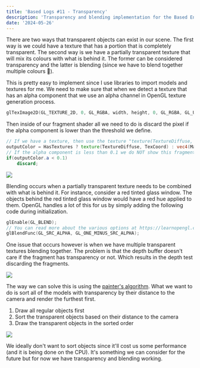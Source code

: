 ```yaml
---
title: 'Based Logs #11 - Transparency'
description: 'Transparency and blending implementation for the Based Engine'
date: '2024-05-26'
---
```


There are two ways that transparent objects can exist in our scene. The first way is we could have a texture that has a portion that is completely transparent. The second way is we have a partially transparent texture that will mix its colours with what is behind it. The former can be considered transparency and the latter is blending (since we have to blend together multiple colours 🤯).

<Heading title="Transparency" />

This is pretty easy to implement since I use libraries to import models and textures for me. We need to make sure that when we detect a texture that has an alpha component that we use an alpha channel in OpenGL texture generation process.

```cpp
glTexImage2D(GL_TEXTURE_2D, 0, GL_RGBA, width, height, 0, GL_RGBA, GL_UNSIGNED_BYTE, data);
```

Then inside of our fragment shader all we need to do is discard the pixel if the alpha component is lower than the threshold we define.

```glsl
// If we have a texture, then use the texture "texture(TextureDiffuse, TexCoord)"
outputColor = HasTextures ? texture(TextureDiffuse, TexCoord) : vec4(MaterialData.Diffuse, 1.0);
// If the alpha component is less than 0.1 we do NOT show this fragment.
if(outputColor.a < 0.1)
    discard;
```

<Img src="trans.jpg" />

<Heading title="Blending" />

Blending occurs when a partially transparent texture needs to be combined with what is behind it. For instance, consider a red tinted glass window. The objects behind the red tinted glass window would have a red hue applied to them. OpenGL handles a lot of this for us by simply adding the following code during initialization.

```cpp
glEnable(GL_BLEND);
// You can read more about the various options at https://learnopengl.com/Advanced-OpenGL/Blending
glBlendFunc(GL_SRC_ALPHA, GL_ONE_MINUS_SRC_ALPHA);
```

One issue that occurs however is when we have multiple transparent textures blending together. The problem is that the depth buffer doesn't care if the fragment has transparency or not. Which results in the depth test discarding the fragments.

<Img src="issue.jpg" />

The way we can solve this is using the [painter's algorithm](https://en.wikipedia.org/wiki/Painter%27s_algorithm). What we want to do is sort all of the models with transparency by their distance to the camera and render the furthest first.

1. Draw all regular objects first
2. Sort the transparent objects based on their distance to the camera
3. Draw the transparent objects in the sorted order

<Img src="final.jpg" />

We ideally don't want to sort objects since it'll cost us some performance (and it is being done on the CPU). It's something we can consider for the future but for now we have transparency and blending working.

<Spotify src="track/4EOkxdS9bRlpfzMFJy8qaV?si=b39f6af35da14b47" />
